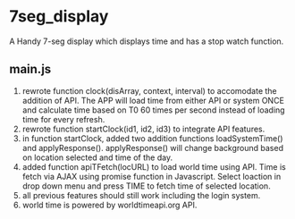 # 7seg_display
A Handy 7-seg display which displays time and has a stop watch function.

## main.js
1. rewrote function clock(disArray, context, interval) to accomodate the addition of API. 
The APP will load time from either API or system ONCE and calculate time based on T0 60 times per second instead of loading time for every refresh.
2. rewrote function startClock(id1, id2, id3) to integrate API features.
3. in function startClock, added two addition functions loadSystemTime() and applyResponse(). 
applyResponse() will change background based on location selected and time of the day.
4. added function apiTFetch(locURL) to load world time using API. Time is fetch via AJAX using promise function in Javascript. 
Select loaction in drop down menu and press TIME to fetch time of selected location. 
5. all previous features should still work including the login system.
6. world time is powered by worldtimeapi.org API.
